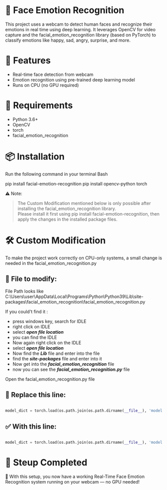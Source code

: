 # 🧠 Face Emotion Recognition

This project uses a webcam to detect human faces and recognize their emotions in real time using deep learning. It leverages OpenCV for video capture and the facial_emotion_recognition library (based on PyTorch) to classify emotions like happy, sad, angry, surprise, and more.

# 🔧 Features

- Real-time face detection from webcam
- Emotion recognition using pre-trained deep learning model
- Runs on CPU (no GPU required)

# 🚀 Requirements

- Python 3.6+
- OpenCV
- torch
- facial_emotion_recognition

# 📦 Installation

Run the following command in your terminal
Bash

pip install facial-emotion-recognition
pip install opencv-python torch

⚠️ Note: 
> The Custom Modification mentioned below is only possible after installing the facial_emotion_recognition library.  
> Please install it first using pip install facial-emotion-recognition, then apply the changes in the installed package files.


# 🛠️ Custom Modification

To make the project work correctly on CPU-only systems, a small change is needed in the facial_emotion_recognition.py

## 📁 File to modify:
File Path looks like C:\Users\user\AppData\Local\Programs\Python\Python39\Lib\site-packages\facial_emotion_recognition\facial_emotion_recognition.py

If you could't find it :
- press windows key, search for IDLE
- right click on IDLE
- select ***open file location***
- you can find the IDLE
- Now again right click on the IDLE
- select ***open file location***
- Now find the ***Lib*** file and enter into the file
- find the ***site-packages*** file and enter into it
- Now get into the ***facial_emotion_recognition*** file
- now you can see the ***facial_emotion_recognition.py*** file

Open the facial_emotion_recognition.py file

## 🔄 Replace this line:

```Python

model_dict = torch.load(os.path.join(os.path.dirname(__file__), 'model', 'model.pkl'))
```
## ✅ With this line:

```Python

model_dict = torch.load(os.path.join(os.path.dirname(__file__), 'model', 'model.pkl'), map_location=torch.device('cpu'))

```
# 🏁 Steup Completed

🎉 With this setup, you now have a working Real-Time Face Emotion Recognition system running on your webcam — no GPU needed!
